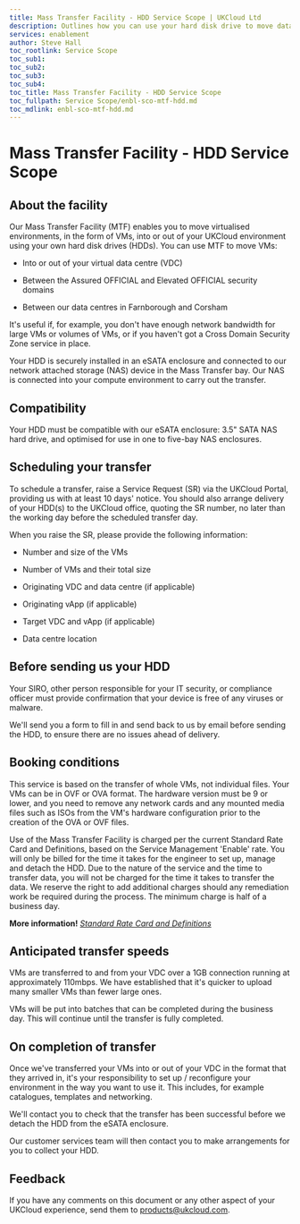 ```yaml
---
title: Mass Transfer Facility - HDD Service Scope | UKCloud Ltd
description: Outlines how you can use your hard disk drive to move data into your compute environment
services: enablement
author: Steve Hall
toc_rootlink: Service Scope
toc_sub1: 
toc_sub2:
toc_sub3:
toc_sub4:
toc_title: Mass Transfer Facility - HDD Service Scope
toc_fullpath: Service Scope/enbl-sco-mtf-hdd.md
toc_mdlink: enbl-sco-mtf-hdd.md
---
```


# Mass Transfer Facility - HDD Service Scope

## About the facility

Our Mass Transfer Facility (MTF) enables you to move virtualised environments, in the form of VMs, into or out of your UKCloud environment using your own hard disk drives (HDDs). You can use MTF to move VMs:

- Into or out of your virtual data centre (VDC)

- Between the Assured OFFICIAL and Elevated OFFICIAL security domains

- Between our data centres in Farnborough and Corsham

It's useful if, for example, you don't have enough network bandwidth for large VMs or volumes of VMs, or if you haven't got a Cross Domain Security Zone service in place.

Your HDD is securely installed in an eSATA enclosure and connected to our network attached storage (NAS) device in the Mass Transfer bay. Our NAS is connected into your compute environment to carry out the transfer.

## Compatibility

Your HDD must be compatible with our eSATA enclosure: 3.5" SATA NAS hard drive, and optimised for use in one to five-bay NAS enclosures.

## Scheduling your transfer

To schedule a transfer, raise a Service Request (SR) via the UKCloud Portal, providing us with at least 10 days' notice. You should also arrange delivery of your HDD(s) to the UKCloud office, quoting the SR number, no later than the working day before the scheduled transfer day.

When you raise the SR, please provide the following information:

- Number and size of the VMs

- Number of VMs and their total size

- Originating VDC and data centre (if applicable)

- Originating vApp (if applicable)

- Target VDC and vApp (if applicable)

- Data centre location

## Before sending us your HDD

Your SIRO, other person responsible for your IT security, or compliance officer must provide confirmation that your device is free of any viruses or malware.

We'll send you a form to fill in and send back to us by email before sending the HDD, to ensure there are no issues ahead of delivery.

## Booking conditions

This service is based on the transfer of whole VMs, not individual files. Your VMs can be in OVF or OVA format. The hardware version must be 9 or lower, and you need to remove any network cards and any mounted media files such as ISOs from the VM's hardware configuration prior to the creation of the OVA or OVF files.

Use of the Mass Transfer Facility is charged per the current Standard Rate Card and Definitions, based on the Service Management 'Enable' rate. You will only be billed for the time it takes for the engineer to set up, manage and detach the HDD. Due to the nature of the service and the time to transfer data, you will not be charged for the time it takes to transfer the data. We reserve the right to add additional charges should any remediation work be required during the process. The minimum charge is half of a business day.

**More information!** [*Standard Rate Card and Definitions*](https://assets.digitalmarketplace.service.gov.uk/g-cloud-10/documents/92406/772343517162961-sfia-rate-card-2018-05-21-1251.pdf)

## Anticipated transfer speeds

VMs are transferred to and from your VDC over a 1GB connection running at approximately 110mbps. We have established that it's quicker to upload many smaller VMs than fewer large ones.

VMs will be put into batches that can be completed during the business day. This will continue until the transfer is fully completed.

## On completion of transfer

Once we've transferred your VMs into or out of your VDC in the format that they arrived in, it's your responsibility to set up / reconfigure your environment in the way you want to use it. This includes, for example catalogues, templates and networking.

We'll contact you to check that the transfer has been successful before we detach the HDD from the eSATA enclosure.

Our customer services team will then contact you to make arrangements for you to collect your HDD.

## Feedback

If you have any comments on this document or any other aspect of your UKCloud experience, send them to <products@ukcloud.com>.